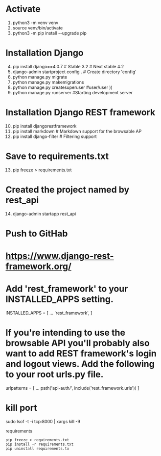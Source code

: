 # Activate
1. python3 -m venv venv
2. source venv/bin/activate
3. python3 -m pip install --upgrade pip

# Installation Django
4. pip install django==4.0.7 # Stable 3.2 # Next stable 4.2
5. django-admin startproject config . # Create directory 'config' 
6. python manage.py migrate
7. python manage.py makemigrations
8. python manage.py createsuperuser #user/user ))
9. python manage.py runserver #Starting development server

# Installation Django REST framework
10. pip install djangorestframework
11. pip install markdown       # Markdown support for the browsable AP
12. pip install django-filter  # Filtering support

# Save to requirements.txt
13. pip freeze > requirements.txt

# Created the project named by rest_api
14. django-admin startapp rest_api

# Push to GitHab 
# https://www.django-rest-framework.org/
# Add 'rest_framework' to your INSTALLED_APPS setting.
INSTALLED_APPS = [
    ...
    'rest_framework',
]
# If you're intending to use the browsable API you'll probably also want to add REST framework's login and logout views. Add the following to your root urls.py file.
urlpatterns = [
    ...
    path('api-auth/', include('rest_framework.urls'))
]

# kill port
sudo lsof -t -i tcp:8000 | xargs kill -9

requirements

    pip freeze > requirements.txt 
    pip install -r requirements.txt
    pip uninstall requirements.tx

